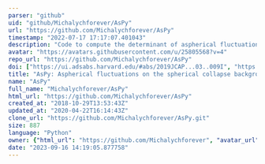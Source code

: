 ```yaml
---
parser: "github"
uid: "github/Michalychforever/AsPy"
url: "https://github.com/Michalychforever/AsPy"
timestamp: "2022-07-17 17:17:07.401043"
description: "Code to compute the determinant of aspherical fluctuations in spherical collapse background"
avatar: "https://avatars.githubusercontent.com/u/25805568?v=4"
repo_url: "https://github.com/Michalychforever/AsPy"
doi: ["https://ui.adsabs.harvard.edu/#abs/2019JCAP...03..009I", "https://ui.adsabs.harvard.edu/abs/2019ascl.soft03011I/abstract"]
title: "AsPy: Aspherical fluctuations on the spherical collapse background"
name: "AsPy"
full_name: "Michalychforever/AsPy"
html_url: "https://github.com/Michalychforever/AsPy"
created_at: "2018-10-29T13:53:43Z"
updated_at: "2020-04-22T16:14:43Z"
clone_url: "https://github.com/Michalychforever/AsPy.git"
size: 887
language: "Python"
owner: {"html_url": "https://github.com/Michalychforever", "avatar_url": "https://avatars.githubusercontent.com/u/25805568?v=4", "login": "Michalychforever", "type": "User"}
date: "2023-09-16 14:19:05.877758"
---
```

